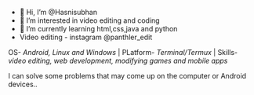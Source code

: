 - 👋 Hi, I’m @Hasnisubhan
- 👀 I’m interested in video editing and coding 
- 🌱 I’m currently learning html,css,java and python
- Video editing - instagram @panthler_edit

OS- *Android, Linux and Windows* |
PLatform- *Terminal/Termux* |
Skills- *video editing, web development, modifying games and mobile apps*

I can solve some problems that may come up on the computer or Android devices..
